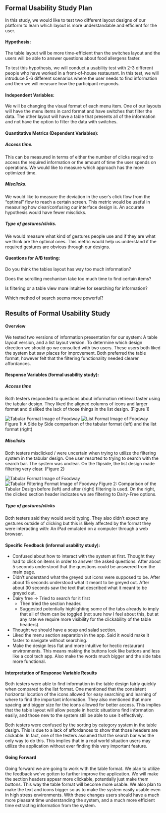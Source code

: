 ## Formal Usability Study Plan

In this study, we would like to test two different layout designs of our platform to learn which layout is more understandable and efficient for the user.

#### Hypothesis: 

The table layout will be more time-efficient than the switches layout and the users will be able to answer questions about food allergens faster. 

To test this hypothesis, we will conduct a usability test with 2-3 different people who have worked in a front-of-house restaurant. In this test, we will introduce 5-6 different scenarios where the user needs to find information and then we will measure how the participant responds. 

#### Independent Variables:

We will be changing the visual format of each menu item. One of our layouts will have the menu items in card format and have switches that filter the data. The other layout will have a table that presents all of the information and not have the option to filter the data with switches.

#### Quantitative Metrics (Dependent Variables):


##### Access time. 

This can be measured in terms of either the number of clicks required to access the required information or the amount of time the user spends on operations. We would like to measure which approach has the more optimized time.



##### Misclicks. 

We would like to measure the deviation in the user’s click flow from the “optimal” flow to reach a certain screen. This metric would be useful in measuring how clear/confusing our interface design is. An accurate hypothesis would have fewer misclicks. 


##### Type of gestures/clicks.

We would measure what kind of gestures people use and if they are what we think are the optimal ones. This metric would help us understand if the required gestures are obvious through our designs.

#### Questions for A/B testing:


Do you think the tables layout has way too much information?


Does the scrolling mechanism take too much time to find certain items?


Is filtering or a table view more intuitive for searching for information?


Which method of search seems more powerful?


## Results of Formal Usability Study

#### Overview
We tested two versions of information presentation for our system: A table layout version, and a list layout version.  To determine which design direction we should go we consulted with two users.  These users both liked the system but saw places for improvement.  Both preferred the table format, however felt that the filtering functionality needed clearer affordances.

#### Response Variables (formal usability study):

##### Access time
Both testers responded to questions about information retrieval faster using the tabular design.  They liked the aligned columns of icons and larger format and disliked the lack of those things in the list design. (Figure 1)

![Tabular Format Image of Foodway](TabularNormalFoodway.png) ![List Format Image of Foodway](ListFormatFoodway.png)
Figure 1: A Side by Side comparison of the tabular format (left) and the list format (right)
##### Misclicks
Both testers misclicked / were uncertain when trying to utilize the filtering system in the tabular design.  One user resorted to trying to search with the search bar.  The system was unclear.  On the flipside, the list design made filtering very clear. (Figure 2)

![Tabular Format Image of Foodway](TabularNormalFoodway.png) ![Tabular Filtering Format Image of Foodway](TabularFilteringFoodway.png)
Figure 2: Comparison of the Tabular Design before (left) and after (right) filtering is used.  On the right, the clicked section header indicates we are filtering to Dairy-Free options.
##### Type of gestures/clicks
Both testers said they would avoid typing.  They also didn’t expect any gestures outside of clicking but this is likely affected by the format they were interacting with:  An iPad emulated on a computer through a web browser.
#### Specific Feedback (informal usability study):
- Confused about how to interact with the system at first.  Thought they had to click on items in order to answer the asked questions.  After about 5 seconds understood that the questions could be answered from the main page.
- Didn’t understand what the greyed out icons were supposed to be.  After about 15 seconds understood what it meant to be greyed out.  After about 30 seconds saw the text that described what it meant to be greyed out.
- Dairy free -> Tried to search for it first
	- Then tried the section header.
	- Suggested potentially highlighting some of the tabs already to imply that all of them can be toggled (not sure how I feel about this, but at any rate we require more visibility for the clickability of the table headers).
- Thought we should have a soup and salad section.
- Liked the menu section separation in the app.  Said it would make it faster to navigate without searching.
- Make the design less flat and more intuitive for hectic restaurant environments. This means making the buttons look like buttons and less like a cool tech app. Also make the words much bigger and the side tabs more functional. 

#### Interpretation of Response Variable Results

Both testers were able to find information in the table design fairly quickly when compared to the list format.  One mentioned that the consistent horizontal location of the icons allowed for easy searching and learning of where to find the important information.  They also mentioned that more spacing and bigger size for the icons allowed for better access.  This implies that the table layout will allow people in hectic situations find information easily, and those new to the system still be able to use it effectively.

Both testers were confused by the sorting by category system in the table design.  This is due to a lack of affordances to show that those headers are clickable.  In fact, one of the testers assumed that the search bar was the only way to do this.  This implies that in a real world situation users may utilize the application without ever finding this very important feature.

#### Going Forward
Going forward we are going to work with the table format.  We plan to utilize the feedback we’ve gotten to further improve the application.  We will make the section headers appear more clickable, potentially just make them buttons.  This way the table format will become more usable.  We also plan to make the text and icons bigger so as to make the system easily usable even in high stress environments.  With these changes users should have a much more pleasant time understanding the system, and a much more efficient time extracting information from the system.

